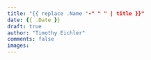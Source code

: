 ```yaml
---
title: "{{ replace .Name "-" " " | title }}"
date: {{ .Date }}
draft: true
author: "Timothy Eichler"
comments: false
images:
---
```

